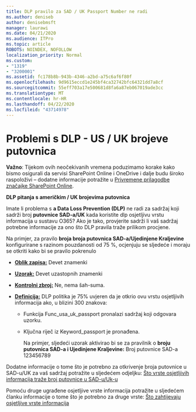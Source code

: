 ```yaml
---
title: DLP pravilo za SAD / UK Passport Number ne radi
ms.author: deniseb
author: denisebmsft
manager: laurawi
ms.date: 04/21/2020
ms.audience: ITPro
ms.topic: article
ROBOTS: NOINDEX, NOFOLLOW
localization_priority: Normal
ms.custom:
- "1319"
- "3200001"
ms.assetid: fc178b8b-943b-4346-a2bd-a75c6af6f80f
ms.openlocfilehash: 9d9615eccd1e245bf4ca32742bfc64321dd7a8cf
ms.sourcegitcommit: 55eff703a17e500681d8fa6a87eb067019ade3cc
ms.translationtype: MT
ms.contentlocale: hr-HR
ms.lasthandoff: 04/22/2020
ms.locfileid: "43714978"
---
```

# <a name="problems-with-dlp---usuk-passport-numbers"></a>Problemi s DLP - US / UK brojeve putovnica

**Važno**: Tijekom ovih neočekivanih vremena poduzimamo korake kako bismo osigurali da servisi SharePoint Online i OneDrive i dalje budu široko raspoloživi – dodatne informacije potražite u [Privremene prilagodbe značajke SharePoint Online](https://aka.ms/ODSPAdjustments).

**DLP pitanja s američkim / UK brojevima putovnica**

Imate li problema s **a Data Loss Prevention (DLP)** ne radi za sadržaj koji sadrži broj **putovnice SAD-a/UK** kada koristite dlp osjetljivu vrstu informacija u sustavu O365? Ako je tako, provjerite sadrži li vaš sadržaj potrebne informacije za ono što DLP pravila traže prilikom procjene.
  
Na primjer, za pravilo **broja broja putovnica SAD-a/Ujedinjene Kraljevine** konfigurirane s razinom pouzdanosti od 75 %, ocjenjuju se sljedeće i moraju se otkriti kako bi se pravilo pokrenulo
  
- **[Oblik zapisa:](https://docs.microsoft.com/office365/securitycompliance/what-the-sensitive-information-types-look-for#format-77)** Devet znamenki

- **[Uzorak:](https://docs.microsoft.com/office365/securitycompliance/what-the-sensitive-information-types-look-for#pattern-77)** Devet uzastopnih znamenki

- **[Kontrolni zbroj:](https://docs.microsoft.com/office365/securitycompliance/what-the-sensitive-information-types-look-for#checksum-76)** Ne, nema šah-suma.

- **[Definicija:](https://docs.microsoft.com/office365/securitycompliance/what-the-sensitive-information-types-look-for#definition-77)** DLP politika je 75% uvjeren da je otkrio ovu vrstu osjetljivih informacija ako, u blizini 300 znakova:

  - Funkcija Func_usa_uk_passport pronalazi sadržaj koji odgovara uzorku.

  - Ključna riječ iz Keyword_passport je pronađena.

    Na primjer, sljedeći uzorak aktivirao bi se za pravilnik o **broju putovnica SAD-a i Ujedinjene Kraljevine:** Broj putovnice SAD-a 123456789

Dodatne informacije o tome što je potrebno za otkrivenje broja putovnice u SAD-u/UK za vaš sadržaj potražite u sljedećem odjeljku: [Što vrste osjetljivih informacija traže broj putovnice u SAD-u/Uk-u](https://docs.microsoft.com/office365/securitycompliance/what-the-sensitive-information-types-look-for#us--uk-passport-number)
  
Pomoću druge ugrađene osjetljive vrste informacija potražite u sljedećem članku informacije o tome što je potrebno za druge vrste: [Što zahtijevaju osjetljive vrste informacija](https://docs.microsoft.com/office365/securitycompliance/what-the-sensitive-information-types-look-for)
  